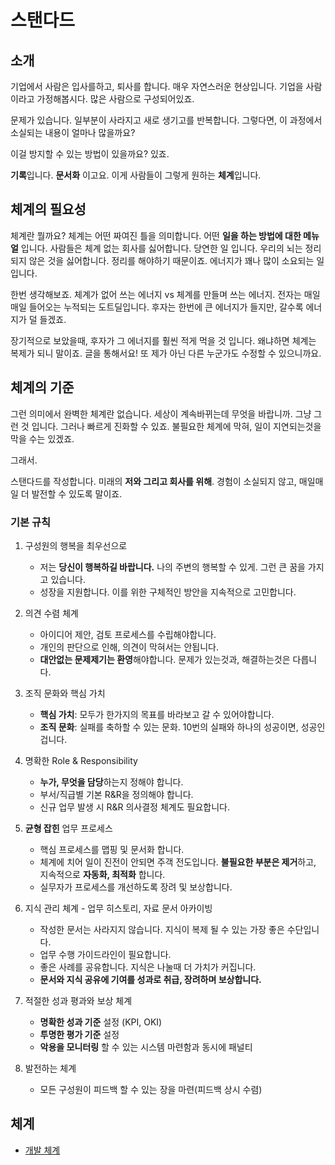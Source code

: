 # 스탠다드

## 소개

기업에서 사람은 입사를하고, 퇴사를 합니다. 매우 자연스러운 현상입니다. 기업을 사람이라고 가정해봅시다. 많은 사람으로 구성되어있죠.

문제가 있습니다. 일부분이 사라지고 새로 생기고를 반복합니다. 그렇다면, 이 과정에서 소실되는 내용이 얼마나 많을까요?

이걸 방지할 수 있는 방법이 있을까요? 있죠.

**기록**입니다. **문서화** 이고요. 이게 사람들이 그렇게 원하는 **체계**입니다.

## 체계의 필요성

체계란 뭘까요? 체계는 어떤 짜여진 틀을 의미합니다. 어떤 **일을 하는 방법에 대한 메뉴얼** 입니다. 사람들은 체계 없는 회사를 싫어합니다. 당연한 일 입니다. 우리의 뇌는 정리되지 않은 것을 싫어합니다. 정리를 해야하기 때문이죠. 에너지가 꽤나 많이 소요되는 일 입니다.

한번 생각해보죠. 체계가 없어 쓰는 에너지 vs 체계를 만들며 쓰는 에너지. 전자는 매일매일 들어오는 누적되는 도트딜입니다. 후자는 한번에 큰 에너지가 들지만, 갈수록 에너지가 덜 들겠죠.

장기적으로 보았을때, 후자가 그 에너지를 훨씬 적게 먹을 것 입니다. 왜냐하면 체계는 복제가 되니 말이죠. 글을 통해서요! 또 제가 아닌 다른 누군가도 수정할 수 있으니까요.

## 체계의 기준

그런 의미에서 완벽한 체계란 없습니다. 세상이 계속바뀌는데 무엇을 바랍니까. 그냥 그런 것 입니다. 그러나 빠르게 진화할 수 있죠. 불필요한 체계에 막혀, 일이 지연되는것을 막을 수는 있겠죠.

그래서.

스탠다드를 작성합니다. 미래의 **저와 그리고 회사를 위해**. 경험이 소실되지 않고, 매일매일 더 발전할 수 있도록 말이죠.

### 기본 규칙

1. 구성원의 행복을 최우선으로

   - 저는 **당신이 행복하길 바랍니다.** 나의 주변의 행복할 수 있게. 그런 큰 꿈을 가지고 있습니다.
   - 성장을 지원합니다. 이를 위한 구체적인 방안을 지속적으로 고민합니다.

1. 의견 수렴 체계

   - 아이디어 제안, 검토 프로세스를 수립해야합니다.
   - 개인의 판단으로 인해, 의견이 막혀서는 안됩니다.
   - **대안없는 문제제기는 환영**해야합니다. 문제가 있는것과, 해결하는것은 다릅니다.

1. 조직 문화와 핵심 가치

   - **핵심 가치**: 모두가 한가지의 목표를 바라보고 갈 수 있어야합니다.
   - **조직 문화**: 실패를 축하할 수 있는 문화. 10번의 실패와 하나의 성공이면, 성공인겁니다.

1. 명확한 Role & Responsibility

   - **누가, 무엇을 담당**하는지 정해야 합니다.
   - 부서/직급별 기본 R&R을 정의해야 합니다.
   - 신규 업무 발생 시 R&R 의사결정 체계도 필요합니다.

1. **균형 잡힌** 업무 프로세스

   - 핵심 프로세스를 맵핑 및 문서화 합니다.
   - 체계에 치어 일이 진전이 안되면 주객 전도입니다. **불필요한 부분은 제거**하고, 지속적으로 **자동화, 최적화** 합니다.
   - 실무자가 프로세스를 개선하도록 장려 및 보상합니다.

1. 지식 관리 체계 - 업무 히스토리, 자료 문서 아카이빙

   - 작성한 문서는 사라지지 않습니다. 지식이 복제 될 수 있는 가장 좋은 수단입니다.
   - 업무 수행 가이드라인이 필요합니다.
   - 좋은 사례를 공유합니다. 지식은 나눌때 더 가치가 커집니다.
   - **문서와 지식 공유에 기여를 성과로 취급, 장려하며 보상합니다.**

1. 적절한 성과 평과와 보상 체계

   - **명확한 성과 기준** 설정 (KPI, OKI)
   - **투명한 평가 기준** 설정
   - **악용을 모니터링** 할 수 있는 시스템 마련함과 동시에 패널티

1. 발전하는 체계

   - 모든 구성원이 피드백 할 수 있는 장을 마련(피드백 상시 수렴)

## 체계

- [개발 체계](/develop.md)
